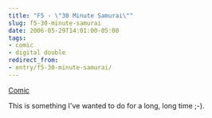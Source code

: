 ```yaml
---
title: "F5 - \"30 Minute Samurai\""
slug: f5-30-minute-samurai
date: 2006-05-29T14:01:00-05:00
tags:
- comic
- digital double
redirect_from:
- entry/f5-30-minute-samurai/
---
```

[Comic](http://digitaldouble.smackjeeves.com/comics/54177/)

This is something I've wanted to do for a long, long time ;-).
